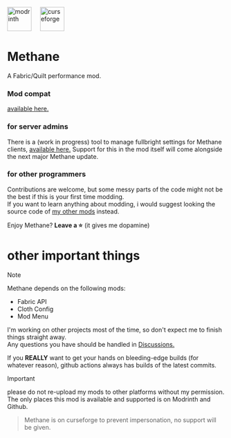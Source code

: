 [<img alt="modrinth" height="56" src="https://cdn.jsdelivr.net/npm/@intergrav/devins-badges@3/assets/cozy/available/modrinth_vector.svg">](https://modrinth.com/mod/methane)  &nbsp;&nbsp;&nbsp; [<img alt="curseforge" height="56" src="https://cdn.jsdelivr.net/npm/@intergrav/devins-badges@3/assets/cozy/available/curseforge_vector.svg">](https://legacy.curseforge.com/minecraft/mc-mods/methane)


# Methane
A Fabric/Quilt performance mod.

### Mod compat
[available here.](https://github.com/AnOpenSauceDev/Methane-mod/blob/master/Compatability.md)

### for server admins
There is a (work in progress) tool to manage fullbright settings for Methane clients, [available here.](https://github.com/AnOpenSauceDev/Methane-Server-Utils) Support for this in the mod itself will come alongside the next major Methane update.

### for other programmers
Contributions are welcome, but some messy parts of the code might not be the best if this is your first time modding. <br>
If you want to learn anything about modding, i would suggest looking the source code of [my other mods](https://github.com/stars/AnOpenSauceDev/lists/my-mods) instead. <br>

Enjoy Methane? **Leave a ⭐** (it gives me dopamine)

# other important things
> [!NOTE]
> Methane depends on the following mods: 
> - Fabric API 
> - Cloth Config
> - Mod Menu

I'm working on other projects most of the time, so don't expect me to finish things straight away. <br>
Any questions you have should be handled in [Discussions.](https://github.com/AnOpenSauceDev/Methane-mod/discussions) <br>

If you **REALLY** want to get your hands on bleeding-edge builds (for whatever reason), github actions always has builds of the latest commits.

> [!IMPORTANT]
> please do not re-upload my mods to other platforms without my permission. The only places this mod is available and supported is on Modrinth and Github. <br>

> Methane is on curseforge to prevent impersonation, no support will be given.
